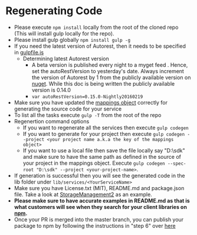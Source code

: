 # Regenerating Code

- Please execute `npm install` locally from the root of the cloned repo (This will install gulp locally for the repo).
- Please install gulp globally `npm install gulp -g`
- If you need the latest version of Autorest, then it needs to be specified in [gulpfile.js](https://github.com/Azure/azure-sdk-for-node/blob/master/gulpfile.js#L117)
  * Determining latest Autorest version
    * A beta version is published every night to a myget feed . Hence, set the autoRestVersion to yesterday's date. Always increment the version of Autorest by 1 from the publicly available version on [nuget](http://www.nuget.org/packages/AutoRest/). While this doc is being written the publicly available version is 0.14.0
    * ```var autoRestVersion=0.15.0-Nightly20160219```
- Make sure you have updated the [mappings object](https://github.com/Azure/azure-sdk-for-node/blob/master/gulpfile.js#L9) correctly for generating the source code for your service
- To list all the tasks execute `gulp -T` from the root of the repo
- Regenertion command options
  - If you want to regenerate all the services then execute `gulp codegen`
  - If you want to generate for your project then execute `gulp codegen --project <your project name a.k.a the key of the mappings object>`
  - If you want to use a local file then save the file locally say "D:\sdk" and make sure to have the same path as defined in the source of your project in the mappings object. Execute `gulp codegen --spec-root "D:\sdk" --project <your-project-name>`.
- If generation is successful then you will see the generated code in the lib folder under `lib/services/<YourServiceName>`
- Make sure you have License.txt (MIT), README.md and package.json file. Take a look at [StorageManagement2](https://github.com/Azure/azure-sdk-for-node/tree/master/lib/services/storageManagement2) as an example.
- **Please make sure to have accurate examples in README.md as that is what customers will see when they search for your client libraries on [npm](https://npmjs.com).**
- Once your PR is merged into the master branch, you can publish your package to npm by following the instructions in "step 6" over [here](https://github.com/Azure/adx-documentation-pr/blob/master/clis/azure-cli/guide.md#swagger-specs---using-autorest----node-sdk--------azure-cli)
